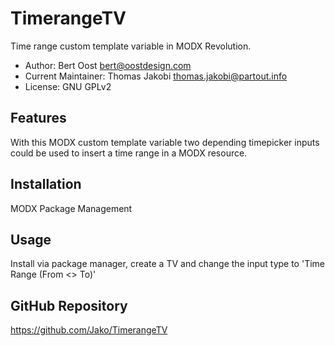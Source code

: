 # TimerangeTV

Time range custom template variable in MODX Revolution.

- Author: Bert Oost <bert@oostdesign.com>
- Current Maintainer: Thomas Jakobi <thomas.jakobi@partout.info>
- License: GNU GPLv2

## Features

With this MODX custom template variable two depending timepicker inputs could be
used to insert a time range in a MODX resource.

## Installation

MODX Package Management

## Usage

Install via package manager, create a TV and change the input type to 'Time
Range (From <> To)'

## GitHub Repository

https://github.com/Jako/TimerangeTV
